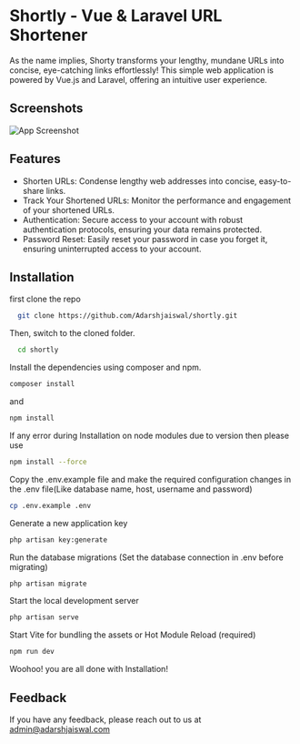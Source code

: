
# Shortly - Vue & Laravel URL Shortener

As the name implies, Shorty transforms your lengthy, mundane URLs into concise, eye-catching links effortlessly! This simple web application is powered by Vue.js and Laravel, offering an intuitive user experience.


## Screenshots

![App Screenshot](https://adarshjaiswal.com/wp-content/uploads/2024/02/screencapture-127-0-0-1-8000-2024-02-18-18_48_03.png)


## Features

- Shorten URLs: Condense lengthy web addresses into concise, easy-to-share links.
- Track Your Shortened URLs: Monitor the performance and engagement of your shortened URLs.
- Authentication: Secure access to your account with robust authentication protocols, ensuring your data remains protected.
- Password Reset: Easily reset your password in case you forget it, ensuring uninterrupted access to your account.


## Installation

first clone the repo 

```bash
  git clone https://github.com/Adarshjaiswal/shortly.git
```
Then, switch to the cloned folder.
```bash
  cd shortly
```
Install  the dependencies using composer and npm.
 ```bash
 composer install
``` 
and 
 ```bash
 npm install
```   
If any error during Installation on node modules due to version then please use 
 ```bash
 npm install --force
```  
Copy the .env.example file and make the required configuration changes in the .env file(Like database name, host, username and password)
```bash
cp .env.example .env
```
Generate a new application key
```bash
php artisan key:generate
```
Run the database migrations (Set the database connection in .env before migrating)
```bash
php artisan migrate
```
Start the local development server
```bash
php artisan serve
```
Start Vite for bundling the assets or Hot Module Reload (required)
```bash
npm run dev
```
Woohoo! you are all done with Installation!

## Feedback

If you have any feedback, please reach out to us at admin@adarshjaiswal.com


